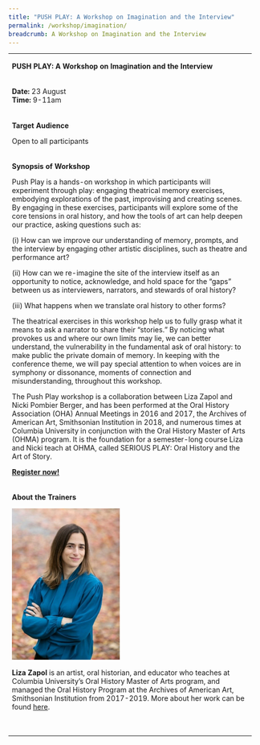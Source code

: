 ```yaml
---
title: "PUSH PLAY: A Workshop on Imagination and the Interview"
permalink: /workshop/imagination/
breadcrumb: A Workshop on Imagination and the Interview
---
```

<table>
<tbody>
<tr>
<td width="471">
<p><strong>PUSH PLAY: A Workshop on Imagination and the Interview</strong></p>
</td>
</tr>
<tr>


</tr>
<tr>
<td width="471">
<p><strong>Date: </strong>23 August
<br><strong>Time: </strong>9-11am

<tr>
<td width="471">
<p><strong>Target Audience</strong></p>
<p>Open to all participants</p>

</td>
</tr>
<tr>
<td width="471">
<p><strong>Synopsis of Workshop</strong></p>
<p>Push Play is a hands-on workshop in which participants will experiment through play: engaging theatrical memory exercises, embodying explorations of the past, improvising and creating scenes. By engaging in these exercises, participants will explore some of the core tensions in oral history, and how the tools of art can help deepen our practice, asking questions such as: 
	
(i) How can we improve our understanding of memory, prompts, and the interview by engaging other artistic disciplines, such as theatre and performance art? 
	
(ii) How can we re-imagine the site of the interview itself as an opportunity to notice, acknowledge, and hold space for the “gaps” between us as interviewers, narrators, and stewards of oral history? 
	
(iii) What happens when we translate oral history to other forms? 

The theatrical exercises in this workshop help us to fully grasp what it means to ask a narrator to share their “stories.” By noticing what provokes us and where our own limits may lie, we can better understand, the vulnerability in the fundamental ask of oral history: to make public the private domain of memory. In keeping with the conference theme, we will pay special attention to when voices are in symphony or dissonance, moments of connection and misunderstanding, throughout this workshop. 
	
The Push Play workshop is a collaboration between Liza Zapol and Nicki Pombier Berger, and has been performed at the Oral History Association (OHA) Annual Meetings in 2016 and 2017, the Archives of American Art, Smithsonian Institution in 2018, and numerous times at Columbia University in conjunction with the Oral History Master of Arts (OHMA) program. It is the foundation for a semester-long course Liza and Nicki teach at OHMA, called SERIOUS PLAY: Oral History and the Art of Story.  
<p><strong><a href="https://www.nlb.gov.sg/golibrary2/e/ioha2020workshop5">Register now!</a></strong></p>
</td>
</tr>
<tr>
<td width="471">
<p><strong>About the Trainers</strong></p>
<img src="/images/liza.jpg" alt="Liza Zapol" style="width:215px;" />
<p><strong>Liza Zapol</strong> is an artist, oral historian, and educator who teaches at Columbia University’s Oral History Master of Arts program, and managed the Oral History Program at the Archives of American Art, Smithsonian Institution from 2017-2019.  More about her work can be found <a href="www.lizazapol.com">here</a>.</p>
<p>&nbsp;</p>
</td>
</tr>